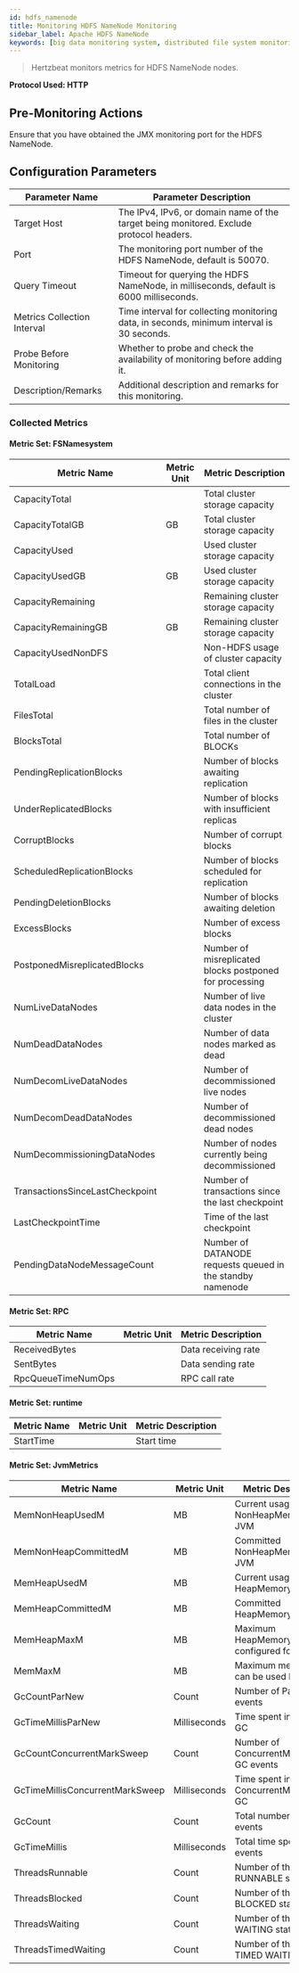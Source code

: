 ```yaml
---
id: hdfs_namenode
title: Monitoring HDFS NameNode Monitoring
sidebar_label: Apache HDFS NameNode
keywords: [big data monitoring system, distributed file system monitoring, HDFS NameNode monitoring]
---
```


> Hertzbeat monitors metrics for HDFS NameNode nodes.

**Protocol Used: HTTP**

## Pre-Monitoring Actions

Ensure that you have obtained the JMX monitoring port for the HDFS NameNode.

## Configuration Parameters

|       Parameter Name        |                                   Parameter Description                                   |
|-----------------------------|-------------------------------------------------------------------------------------------|
| Target Host                 | The IPv4, IPv6, or domain name of the target being monitored. Exclude protocol headers.   |
| Port                        | The monitoring port number of the HDFS NameNode, default is 50070.                        |
| Query Timeout               | Timeout for querying the HDFS NameNode, in milliseconds, default is 6000 milliseconds.    |
| Metrics Collection Interval | Time interval for collecting monitoring data, in seconds, minimum interval is 30 seconds. |
| Probe Before Monitoring     | Whether to probe and check the availability of monitoring before adding it.               |
| Description/Remarks         | Additional description and remarks for this monitoring.                                   |

### Collected Metrics

#### Metric Set: FSNamesystem

|           Metric Name           | Metric Unit |                     Metric Description                     |
|---------------------------------|-------------|------------------------------------------------------------|
| CapacityTotal                   |             | Total cluster storage capacity                             |
| CapacityTotalGB                 | GB          | Total cluster storage capacity                             |
| CapacityUsed                    |             | Used cluster storage capacity                              |
| CapacityUsedGB                  | GB          | Used cluster storage capacity                              |
| CapacityRemaining               |             | Remaining cluster storage capacity                         |
| CapacityRemainingGB             | GB          | Remaining cluster storage capacity                         |
| CapacityUsedNonDFS              |             | Non-HDFS usage of cluster capacity                         |
| TotalLoad                       |             | Total client connections in the cluster                    |
| FilesTotal                      |             | Total number of files in the cluster                       |
| BlocksTotal                     |             | Total number of BLOCKs                                     |
| PendingReplicationBlocks        |             | Number of blocks awaiting replication                      |
| UnderReplicatedBlocks           |             | Number of blocks with insufficient replicas                |
| CorruptBlocks                   |             | Number of corrupt blocks                                   |
| ScheduledReplicationBlocks      |             | Number of blocks scheduled for replication                 |
| PendingDeletionBlocks           |             | Number of blocks awaiting deletion                         |
| ExcessBlocks                    |             | Number of excess blocks                                    |
| PostponedMisreplicatedBlocks    |             | Number of misreplicated blocks postponed for processing    |
| NumLiveDataNodes                |             | Number of live data nodes in the cluster                   |
| NumDeadDataNodes                |             | Number of data nodes marked as dead                        |
| NumDecomLiveDataNodes           |             | Number of decommissioned live nodes                        |
| NumDecomDeadDataNodes           |             | Number of decommissioned dead nodes                        |
| NumDecommissioningDataNodes     |             | Number of nodes currently being decommissioned             |
| TransactionsSinceLastCheckpoint |             | Number of transactions since the last checkpoint           |
| LastCheckpointTime              |             | Time of the last checkpoint                                |
| PendingDataNodeMessageCount     |             | Number of DATANODE requests queued in the standby namenode |

#### Metric Set: RPC

|    Metric Name     | Metric Unit | Metric Description  |
|--------------------|-------------|---------------------|
| ReceivedBytes      |             | Data receiving rate |
| SentBytes          |             | Data sending rate   |
| RpcQueueTimeNumOps |             | RPC call rate       |

#### Metric Set: runtime

| Metric Name | Metric Unit | Metric Description |
|-------------|-------------|--------------------|
| StartTime   |             | Start time         |

#### Metric Set: JvmMetrics

|           Metric Name           | Metric Unit  |            Metric Description            |
|---------------------------------|--------------|------------------------------------------|
| MemNonHeapUsedM                 | MB           | Current usage of NonHeapMemory by JVM    |
| MemNonHeapCommittedM            | MB           | Committed NonHeapMemory by JVM           |
| MemHeapUsedM                    | MB           | Current usage of HeapMemory by JVM       |
| MemHeapCommittedM               | MB           | Committed HeapMemory by JVM              |
| MemHeapMaxM                     | MB           | Maximum HeapMemory configured for JVM    |
| MemMaxM                         | MB           | Maximum memory that can be used by JVM   |
| GcCountParNew                   | Count        | Number of ParNew GC events               |
| GcTimeMillisParNew              | Milliseconds | Time spent in ParNew GC                  |
| GcCountConcurrentMarkSweep      | Count        | Number of ConcurrentMarkSweep GC events  |
| GcTimeMillisConcurrentMarkSweep | Milliseconds | Time spent in ConcurrentMarkSweep GC     |
| GcCount                         | Count        | Total number of GC events                |
| GcTimeMillis                    | Milliseconds | Total time spent in GC events            |
| ThreadsRunnable                 | Count        | Number of threads in RUNNABLE state      |
| ThreadsBlocked                  | Count        | Number of threads in BLOCKED state       |
| ThreadsWaiting                  | Count        | Number of threads in WAITING state       |
| ThreadsTimedWaiting             | Count        | Number of threads in TIMED WAITING state |

